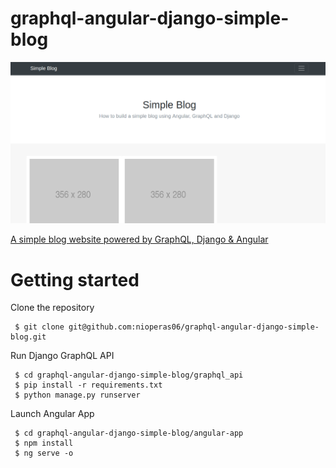 graphql-angular-django-simple-blog
==================================
![](screen.png)

[A simple blog website powered by GraphQL, Django & Angular]()


# Getting started

Clone the repository
 ```
  $ git clone git@github.com:nioperas06/graphql-angular-django-simple-blog.git
 ```
Run Django GraphQL API
```
 $ cd graphql-angular-django-simple-blog/graphql_api
 $ pip install -r requirements.txt
 $ python manage.py runserver
```
Launch Angular App
```
 $ cd graphql-angular-django-simple-blog/angular-app
 $ npm install
 $ ng serve -o
```

